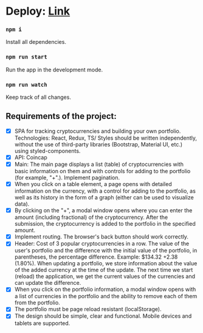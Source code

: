 # Deploy: [Link](https://mitrofanzxc.github.io/calculator/) 

### `npm i` 

Install all dependencies. 

### `npm run start` 

Run the app in the development mode. 

### `npm run watch` 

Keep track of all changes. 

## Requirements of the project: 

- [x] SPA for tracking cryptocurrencies and building your own portfolio. Technologies: React, Redux, TS/ Styles should be written independently, without the use of third-party libraries (Bootstrap, Material UI, etc.) using styled-components. 
- [x] API: Coincap 
- [x] Main: The main page displays a list (table) of cryptocurrencies with basic information on them and with controls for adding to the portfolio (for example, "+".). Implement pagination. 
- [x] When you click on a table element, a page opens with detailed information on the currency, with a control for adding to the portfolio, as well as its history in the form of a graph (either can be used to visualize data). 
- [x] By clicking on the "+", a modal window opens where you can enter the amount (including fractional) of the cryptocurrency. After the submission, the cryptocurrency is added to the portfolio in the specified amount. 
- [x] Implement routing. The browser's back button should work correctly. 
- [x] Header: Cost of 3 popular cryptocurrencies in a row. The value of the user's portfolio and the difference with the initial value of the portfolio, in parentheses, the percentage difference. Example: $134.32 +2.38 (1.80%). When updating a portfolio, we store information about the value of the added currency at the time of the update. The next time we start (reload) the application, we get the current values ​​of the currencies and can update the difference. 
- [x] When you click on the portfolio information, a modal window opens with a list of currencies in the portfolio and the ability to remove each of them from the portfolio. 
- [x] The portfolio must be page reload resistant (localStorage). 
- [x] The design should be simple, clear and functional. Mobile devices and tablets are supported. 
